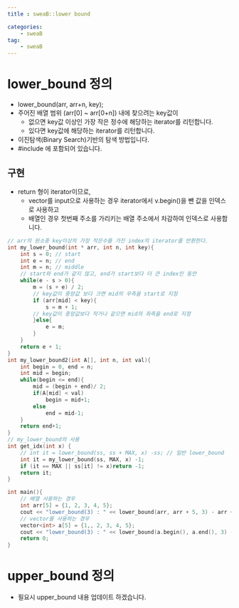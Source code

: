 ```yaml
---
title : sweaB::lower bound

categories:
    - sweaB
tag:
    - sweaB
---
```

# lower_bound 정의

- lower_bound(arr, arr+n, key);
- 주어진 배열 범위 (arr[0] ~ arr[0+n]) 내에 찾으려는 key값이
    - 없으면 key값 이상인 가장 작은 정수에 해당하는 iterator를 리턴합니다.
    - 있다면 key값에 해당하는 iterator를 리턴합니다.
- 이진탐색(Binary Search)기반의 탐색 방법입니다.
- #include<algorithm> 에 포함되어 있습니다.

## 구현


- return 형이 iterator이므로,
    - vector를 input으로 사용하는 경우 iterator에서 v.begin()을 뺀 값을 인덱스로 사용하고
    - 배열인 경우 첫번째 주소를 가리키는 배열 주소에서 차감하여 인덱스로 사용합니다.

```cpp
// arr의 원소중 key이상의 가장 작은수를 가진 index의 iterator를 반환한다.
int my_lower_bound(int * arr, int n, int key){
    int s = 0; // start
    int e = n; // end
    int m = n; // middle
    // start와 end가 같지 않고, end가 start보다 더 큰 index인 동안
    while(e - s > 0){
        m = (s + e) / 2;
        // key값이 중앙값 보다 크면 mid의 우측을 start로 지정
        if (arr[mid] < key){
            s = m + 1;
        // key값이 중앙값보다 작거나 같으면 mid의 좌측을 end로 지정
        }else{
            e = m;
        }
    }
    return e + 1;
}
int my_lower_bound2(int A[], int n, int val){
    int begin = 0, end = n;
    int mid = begin;
    while(begin <= end){
        mid = (begin + end)/ 2;
        if(A[mid] < val)
            begin = mid+1;
        else
            end = mid-1;
    }
    return end+1;
}
// my_lower_bound의 사용
int get_idx(int x) {
    // int it = lower_bound(ss, ss + MAX, x) -ss; // 일반 lower_bound
    int it = my_lower_bound(ss, MAX, x) -1;
    if (it == MAX || ss[it] != x)return -1;
    return it;
}

int main(){
    // 배열 사용하는 경우
    int arr[5] = {1, 2, 3, 4, 5};
    cout << "lower_bound(3) : " << lower_bound(arr, arr + 5, 3) - arr + 1 << endl;
    // vector를 사용하는 경우
    vector<int> a[5] = {1,, 2, 3, 4, 5};
    cout << "lower_bound(3) : " << lower_bound(a.begin(), a.end(), 3) - a.begin() << endl;
    return 0;
}
```


# upper_bound 정의

- 필요시 upper_bound 내용 업데이트 하겠습니다.
